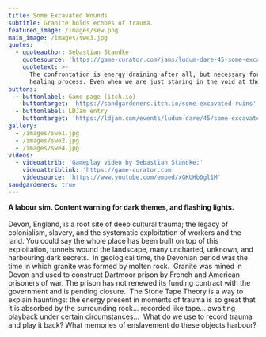 ```yaml
---
title: Some Excavated Wounds
subtitle: Granite holds echoes of trauma.
featured_image: /images/sew.png
main_image: /images/swe3.jpg
quotes:
  - quoteauthor: Sebastian Standke
    quotesource: 'https://game-curator.com/jams/ludum-dare-45-some-excavated-wounds/'
    quotetext: >-
      The confrontation is energy draining after all, but necessary for the
      healing process. Even when we are just staring in the void at the end.
buttons:
  - buttonlabel: Game page (itch.io)
    buttontarget: 'https://sandgardeners.itch.io/some-excavated-ruins'
  - buttonlabel: LDJam entry
    buttontarget: 'https://ldjam.com/events/ludum-dare/45/some-excavated-wounds'
gallery:
  - /images/swe1.jpg
  - /images/swe2.jpg
  - /images/swe4.jpg
videos:
  - videoattrib: 'Gameplay video by Sebastian Standke:'
    videoattriblink: 'https://game-curator.com'
    videosource: 'https://www.youtube.com/embed/xGKUHb0gl1M'
sandgardeners: true
---
```

**A labour sim. Content warning for dark themes, and flashing lights.**  
﻿  
Devon, England, is a root site of deep cultural trauma; the legacy of colonialism, slavery, and the systematic exploitation of workers and the land. You could say the whole place has been built on top of this exploitation, tunnels wound the landscape, many uncharted, unknown, and harbouring dark secrets.
﻿
In geological time, the Devonian period was the time in which granite was formed by molten rock.
﻿
Granite was mined in Devon and used to construct Dartmoor prison by French and American prisoners of war. The prison has not renewed its funding contract with the government and is pending closure.
﻿
The Stone Tape Theory is a way to explain hauntings: the energy present in moments of trauma is so great that it is absorbed by the surrounding rock... recorded like tape... awaiting playback under certain circumstances...
﻿
What do we use to record trauma and play it back? What memories of enslavement do these objects harbour?
